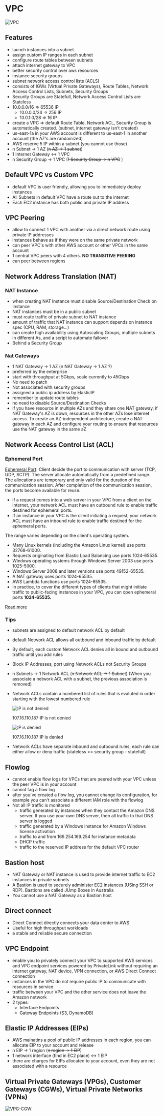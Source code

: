# VPC
![VPC](images/vpc.jpeg)

## Features

- launch instances into a subnet
- assign custom IP ranges in each subnet
- configure route tables between subnets
- attach internet gateway to VPC
- better security control over aws resources
- instance security groups
- subnet network access control lists (ACLS)
- consists of IGWs (Virtual Private Gateways), Route Tables, Network Access Control Lists, Subnets, Security Groups
- Security Groups are Statefull, Network Access Control Lists are Stateless
- 10.0.0.0/16 ⇒ 65536 IP
    - 10.0.0.0/24 ⇒ 256 IP
    - 10.0.1.0/28 ⇒ 16 IP
- create a VPC ⇒ default Route Table, Network ACL, Security Group is automatically created. (subnet, internet gateway isn't created)
- us-east-1a in your AWS account is different to us-east-1 in another account (the AZ's are randomized)
- AWS reserve 5 IP within a subnet (you cannot use those)
- n Subnet → 1 AZ (~~n AZ → 1 subnet~~)
- 1 Internet Gateway ↔ 1 VPC
- n Security Group → 1 VPC  (~~1 Security Group → n VPC~~ )

## Default VPC vs Custom VPC

- default VPC is user friendly, allowing you to immediately deploy instances
- All Subnets in default VPC have a route out to the internet
- Each EC2 instance has both public and private IP address

## VPC Peering

- allow to connect 1 VPC with another via a direct network route using private IP addresses
- instances behave as if they were on the same private network
- can peer VPC's with other AWS account or other VPCs in the same account
- 1 central VPC peers with 4 others. **NO TRANSITIVE PEERING**
- can peer between regions

## Network Address Translation (NAT)

### NAT Instance

- when creating NAT Instance must disable Source/Destination Check on Instance
- NAT instances must be in a public subnet
- must route traffic of private subnet to NAT instance
- amount of traffic that NAT instance can support depends on instance spec (CPU, RAM, storage...)
- can create high availability using Autoscaling Groups, multiple subnets in different As, and a script to automate failover
- Behind a Security Group

### Nat Gateways

- 1 NAT Gateway → 1 AZ (n NAT Gateway → 1 AZ ?)
- preferred by the enterprise
- start with throughput at 5Gbps, scale currently to 45Gbps
- No need to patch
- Not associated with security groups
- assigned a public ip address by ElasticIP
- remember to update route tables
- no need to disable Source/Destination Checks
- if you have resource in multiple AZs and they share one NAT gateway, if NAT Gateway's AZ is down, resources in the other AZs lose internet access. To create an AZ-independent architecture, create a NAT gateway in each AZ and configure your routing to ensure that resources use the NAT gateway in the same aZ

## Network Access Control List (ACL)

### Ephemeral Port

[Ephemeral Port](https://en.wikipedia.org/wiki/Ephemeral_port): Client decide the port to communication with server (TCP, UDP, SCTP). The server allocate automatically from a predefined range. The allocations are temporary and only valid for the duration of the communication session. After completion of the communication session, the ports become available for reuse.

- if a request comes into a web server in your VPC from a client on the internet, your network ACL must have an outbound rule to enable traffic destined for ephemeral ports.
- If an instance in your VPC is the client initiating a request, your network ACL must have an inbound rule to enable traffic destined for the ephemeral ports.

The range varies depending on the client's operating system.

- Many Linux kernels (including the Amazon Linux kernel) use ports 32768-61000.
- Requests originating from Elastic Load Balancing use ports 1024-65535.
- Windows operating systems through Windows Server 2003 use ports 1025-5000.
- Windows Server 2008 and later versions use ports 49152-65535.
- A NAT gateway uses ports 1024-65535.
- AWS Lambda functions use ports 1024-65535.
- In practice, to cover the different types of clients that might initiate traffic to public-facing instances in your VPC, you can open ephemeral ports **1024-65535.**

[Read more](https://docs.aws.amazon.com/vpc/latest/userguide//vpc-network-acls.html#nacl-ephemeral-ports)

### Tips

- subnets are assigned to default network ACL by default
- default Network ACL allows all outbound and inbound traffic by default
- By default, each custom Network ACL denies all in bound and outbound traffic until you add rules
- Block IP Addresses, port using Network ACLs not Security Groups
- n Subnets → 1 Network ACL (~~n Network ACL → 1 Subnet~~) (When you associate a network ACL with a subnet, the previous association is removed)
- Network ACLs contain a numbered list of rules that is evaluted in order starting with the lowest numbered rule

    ![IP is not denied](images/ip-not-denied.png)

    107.16.110.187 IP is not denied

    ![IP is denied](images/ip-denied.png)

    107.16.110.187 IP is denied

- Network ACLs have separate inbound and outbound rules, each rule can either allow or deny traffic (stateless >< security group - statefull)

## Flowlog

- cannot enable flow logs for VPCs that are peered with your VPC unless the peer VPC is in your account
- cannot tag a flow log
- after you've created a flow log, you cannot change its configuration, for example you can't associate a different IAM role with the flowlog
- Not all IP traffic is monitored
    - traffic generated by instances when they contact the Amazon DNS server. If you use your own DNS server, then all traffic to that DNS server is logged
    - traffic generated by a Windows instance for Amazon Windows license activation
    - traffic to and from 169.254.169.254 for instance metadata
    - DHCP traffic
    - traffic to the reserved IP address for the default VPC router

## Bastion host

- NAT Gateway or NAT instance is used to provide internet traffic to EC2 instances in private subnets
- A Bastion is used to securely administer EC2 instances (USing SSH or RDP). Bastions are called JUmp Boxes in Australia
- You cannot use a NAT Gateway as a Bastion host

## Direct connect

- Direct Connect directly connects your data center to AWS
- Useful for high throughput workloads
- a stable and reliable secure connection

## VPC Endpoint

- enable you to privately connect your VPC to supported AWS services and VPC endpoint services powered by PrivateLink without requiring an internet gateway, NAT device, VPN connection, or AWS Direct Connect connection
- instances in the VPC do not require public IP to communicate with resources in service
- traffic between your VPC and the other service does not leave the Amazon network
- 2 types:
    - Interface Endpoints
    - Gateway Endpoints (S3, DynamoDB)

## Elastic IP Addresses (EIPs)

- AWS mainatins a pool of public IP addresses in each region, you can allocate EIP to your account and release
- n EIP → 1 region (~~n region → 1 EIP~~)
- 1 network interface (find in EC2 place) ↔ 1 EIP
- there are charges for EIPs allocated to your account, even they are not associated with a resource

## Virtual Private Gateways (VPGs), Customer Gateways (CGWs), Virtual Private Networks (VPNs)

![VPG-CGW](image/../images/vpg-cgw.png)